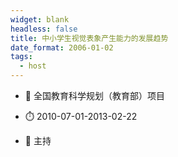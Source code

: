 ```yaml
---
widget: blank
headless: false
title: 中小学生视觉表象产生能力的发展趋势
date_format: 2006-01-02
tags:
  - host
---
```



- :notebook: 全国教育科学规划（教育部）项目

- :stopwatch: 2010-07-01-2013-02-22

- :boy: 主持